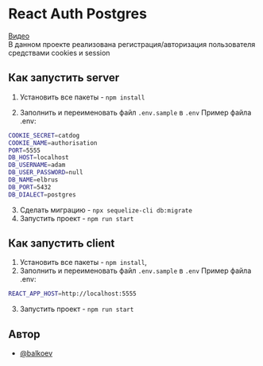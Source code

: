 # React Auth Postgres

[Видео](https://youtu.be/BBTtkAFyxzE)  
В данном проекте реализована регистрация/авторизация пользователя средствами cookies и session

## Как запустить server

1) Установить все пакеты - ``npm install``

2) Заполнить и переименовать файл `.env.sample` в `.env`
Пример файла .env:
```bash
COOKIE_SECRET=catdog
COOKIE_NAME=authorisation
PORT=5555
DB_HOST=localhost
DB_USERNAME=adam
DB_USER_PASSWORD=null
DB_NAME=elbrus
DB_PORT=5432
DB_DIALECT=postgres
```
3) Cделать миграцию - `npx sequelize-cli db:migrate`
4) Запустить проект - `npm run start`


## Как запустить client

1) Установить все пакеты - `npm install`, 
2) Заполнить и переименовать файл `.env.sample` в `.env`
Пример файла .env:
```bash
REACT_APP_HOST=http://localhost:5555
```
3) Запустить проект - `npm run start`


## Автор

- [@balkoev](https://www.github.com/balkoev)
